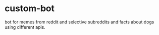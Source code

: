 # custom-bot
bot for memes from reddit and selective subreddits and facts about dogs using different apis.
